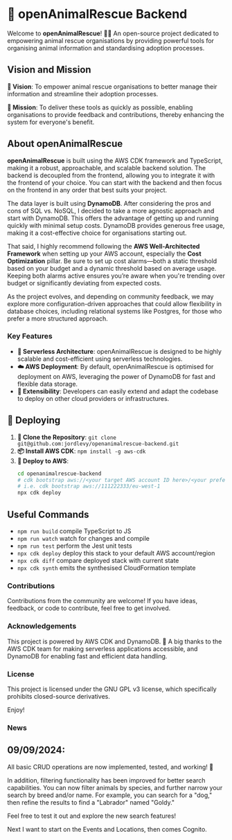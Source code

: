 
# 🐾 openAnimalRescue Backend

Welcome to **openAnimalRescue**! 🐶🐱 An open-source project dedicated to empowering animal rescue organisations by providing powerful tools for organising animal information and standardising adoption processes.

## Vision and Mission

**🌟 Vision**: To empower animal rescue organisations to better manage their information and streamline their adoption processes.

**🎯 Mission**: To deliver these tools as quickly as possible, enabling organisations to provide feedback and contributions, thereby enhancing the system for everyone's benefit.

## About openAnimalRescue

**openAnimalRescue** is built using the AWS CDK framework and TypeScript, making it a robust, approachable, and scalable backend solution. The backend is decoupled from the frontend, allowing you to integrate it with the frontend of your choice. You can start with the backend and then focus on the frontend in any order that best suits your project.

The data layer is built using **DynamoDB**. After considering the pros and cons of SQL vs. NoSQL, I decided to take a more agnostic approach and start with DynamoDB. This offers the advantage of getting up and running quickly with minimal setup costs. DynamoDB provides generous free usage, making it a cost-effective choice for organisations starting out. 

That said, I highly recommend following the **AWS Well-Architected Framework** when setting up your AWS account, especially the **Cost Optimization** pillar. Be sure to set up cost alarms—both a static threshold based on your budget and a dynamic threshold based on average usage. Keeping both alarms active ensures you’re aware when you're trending over budget or significantly deviating from expected costs.

As the project evolves, and depending on community feedback, we may explore more configuration-driven approaches that could allow flexibility in database choices, including relational systems like Postgres, for those who prefer a more structured approach.

### Key Features

- **🚀 Serverless Architecture**: openAnimalRescue is designed to be highly scalable and cost-efficient using serverless technologies.
- **☁️ AWS Deployment**: By default, openAnimalRescue is optimised for deployment on AWS, leveraging the power of DynamoDB for fast and flexible data storage.
- **🔧 Extensibility**: Developers can easily extend and adapt the codebase to deploy on other cloud providers or infrastructures.

## 🚀 Deploying

1. **🔄 Clone the Repository**: `git clone git@github.com:jordlevy/openanimalrescue-backend.git`
2. **📦 Install AWS CDK**: `npm install -g aws-cdk`
3. **🚀 Deploy to AWS**: 
    ```bash
    cd openanimalrescue-backend
    # cdk bootstrap aws://<your target AWS account ID here>/<your preferred region here> (only if needed)
    # i.e. cdk bootstrap aws://111222333/eu-west-1
    npx cdk deploy
    ```

## Useful Commands

* `npm run build`   compile TypeScript to JS
* `npm run watch`   watch for changes and compile
* `npm run test`    perform the Jest unit tests
* `npx cdk deploy`  deploy this stack to your default AWS account/region
* `npx cdk diff`    compare deployed stack with current state
* `npx cdk synth`   emits the synthesised CloudFormation template

### Contributions

Contributions from the community are welcome! If you have ideas, feedback, or code to contribute, feel free to get involved.

### Acknowledgements

This project is powered by AWS CDK and DynamoDB. 💪 A big thanks to the AWS CDK team for making serverless applications accessible, and DynamoDB for enabling fast and efficient data handling.

### License

This project is licensed under the GNU GPL v3 license, which specifically prohibits closed-source derivatives.

Enjoy!


### News

## 09/09/2024: 
All basic CRUD operations are now implemented, tested, and working! 🎉

In addition, filtering functionality has been improved for better search capabilities. You can now filter animals by species, and further narrow your search by breed and/or name. For example, you can search for a "dog," then refine the results to find a "Labrador" named "Goldy."

Feel free to test it out and explore the new search features!

Next I want to start on the Events and Locations, then comes Cognito.